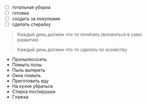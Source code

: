 * [ ] тотальная уборка 
* [ ] готовка 
* [ ] сходить за покупками 
* [ ] сделать стиралку 

> Каждый день должен что-то почитать (вложиться в само развитие) 

>Каждый день должен что-то сделать по хозяйству

* Пропылесосить 
* Помыть полы 
* Пыль вытереть 
* Окна помыть 
* Приготовить еду 
* На кухне убраться 
* Стирка постирушки  
* Глажка 


